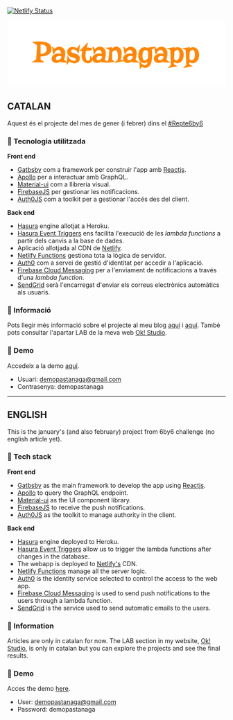 [![Netlify Status](https://api.netlify.com/api/v1/badges/0718f5ac-9a2e-44e6-a89f-6f97fc12cc60/deploy-status)](https://app.netlify.com/sites/pastanagapp-6by6january/deploys)

<p align="center">
    <img alt="Gatsby" src="./src/images/pastanagapp.png" />
</p>

## CATALAN

Aquest és el projecte del mes de gener (i febrer) dins el [#Repte6by6](https://oriolcastro.me/blog/2018-11-05-el-repte-6by6/)

### 🧬 Tecnologia utilitzada

**Front end**

- [Gatbsby](https://www.gatsbyjs.com/) com a framework per construir l'app amb [Reactjs](https://reactjs.org/).
- [Apollo](https://github.com/apollographql/apollo-client) per a interactuar amb GraphQL.
- [Material-ui](https://github.com/mui-org/material-ui) com a llibreria visual.
- [FirebaseJS](https://github.com/firebase/firebase-js-sdk) per gestionar les notificacions.
- [Auth0JS](https://github.com/auth0/auth0.js) com a toolkit per a gestionar l'accés des del client.

**Back end**

- [Hasura](https://github.com/hasura/graphql-engine) engine allotjat a Heroku.
- [Hasura Event Triggers](https://hasura.io/event-triggers) ens facilita l'execució de les _lambda functions_ a partir dels canvis a la base de dades.
- Aplicació allotjada al CDN de [Netlify](https://www.netlify.com/).
- [Netlify Functions](https://www.netlify.com/features/functions/) gestiona tota la lògica de servidor.
- [Auth0](https://auth0.com/) com a servei de gestió d'identitat per accedir a l'aplicació.
- [Firebase Cloud Messaging](https://firebase.google.com/products/cloud-messaging/) per a l'enviament de notificacions a través d'una _lambda function_.
- [SendGrid](https://sendgrid.com/) serà l'encarregat d'enviar els correus electrònics automàtics als usuaris.

### 📄 Informació

Pots llegir més informació sobre el projecte al meu blog [aquí](https://www.oriolcastro.me/blog/2019-01-10-disseny-del-projecte-2-gener-repte6by6/) i [aquí](https://oriolcastro.me/blog/).
També pots consultar l'apartar LAB de la meva web [Ok! Studio](https://www.okstudio.tech/lab).

### 🧪 Demo

Accedeix a la demo [aquí](https://www.lapastanagadelrei.cat).

- Usuari: demopastanaga@gmail.com
- Contrasenya: demopastanaga

---

## ENGLISH

This is the january's (and also february) project from 6by6 challenge (no english article yet).

### 🧬 Tech stack

**Front end**

- [Gatbsby](https://www.gatsbyjs.com/) as the main framework to develop the app using [Reactjs](https://reactjs.org/).
- [Apollo](https://github.com/apollographql/apollo-client) to query the GraphQL endpoint.
- [Material-ui](https://github.com/mui-org/material-ui) as the UI component library.
- [FirebaseJS](https://github.com/firebase/firebase-js-sdk) to receive the push notifications.
- [Auth0JS](https://github.com/auth0/auth0.js) as the toolkit to manage authority in the client.

**Back end**

- [Hasura](https://github.com/hasura/graphql-engine) engine deployed to Heroku.
- [Hasura Event Triggers](https://hasura.io/event-triggers) allow us to trigger the lambda functions after changes in the database.
- The webapp is deployed to [Netlify's](https://www.netlify.com/) CDN.
- [Netlify Functions](https://www.netlify.com/features/functions/) manage all the server logic.
- [Auth0](https://auth0.com/) is the identity service selected to control the access to the web app.
- [Firebase Cloud Messaging](https://firebase.google.com/products/cloud-messaging/) is used to send push notifications to the users through a lambda function.
- [SendGrid](https://sendgrid.com/) is the service used to send automatic emails to the users.

### 📄 Information

Articles are only in catalan for now. The LAB section in my website, [Ok! Studio](https://www.okstudio.tech/lab), is only in catalan but you can explore the projects and see the final results.

### 🧪 Demo

Acces the demo [here](https://www.lapastanagadelrei.cat).

- User: demopastanaga@gmail.com
- Password: demopastanaga
